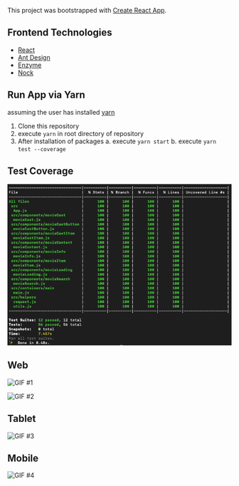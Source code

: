 This project was bootstrapped with [Create React App](https://github.com/facebook/create-react-app).

## Frontend Technologies
* [React](https://reactjs.org/)
* [Ant Design](https://ant.design/docs/react/introduce)
* [Enzyme](https://airbnb.io/enzyme/)
* [Nock](https://github.com/nock/nock)

## Run App via Yarn
assuming the user has installed [yarn](https://yarnpkg.com/en/)
1. Clone this repository
2. execute `yarn` in root directory of repository
3. After installation of packages
  a. execute `yarn start`
  b. execute `yarn test --coverage`

## Test Coverage
![alt test coverage](./testScreenShot.png)

## Web
![GIF #1](https://gyazo.com/a870d4c4e7018a4fc38a09ad303c5b6d.gif)

![GIF #2](https://gyazo.com/f479c620ca949c6d6964aac1598f8433.gif)

## Tablet

![GIF #3](https://gyazo.com/86c2c6237825aefe3acf22b14bdf37d8.gif)

## Mobile

![GIF #4](https://gyazo.com/2e12b5da5174826eb295e40ce6f6aa85.gif)
